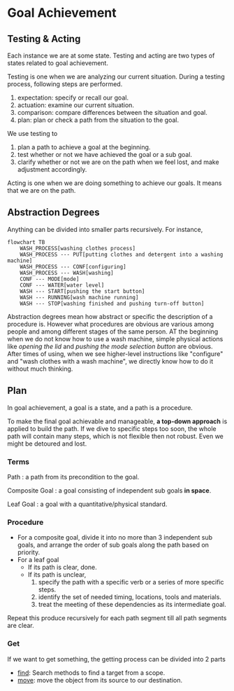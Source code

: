 # Goal Achievement

## Testing & Acting

Each instance we are at some state. Testing and acting are two types of states related to goal achievement.

Testing is one when we are analyzing our current situation. During a testing process, following steps are performed.

1. expectation: specify or recall our goal.
2. actuation: examine our current situation.
3. comparison: compare differences between the situation and goal.
4. plan: plan or check a path from the situation to the goal.

We use testing to

1. plan a path to achieve a goal at the beginning.
2. test whether or not we have achieved the goal or a sub goal.
3. clarify whether or not we are on the path when we feel lost, and make adjustment accordingly.
 
Acting is one when we are doing something to achieve our goals. It means that we are on the path.

## Abstraction Degrees

Anything can be divided into smaller parts recursively. For instance, 

```mermaid
flowchart TB
	WASH_PROCESS[washing clothes process]
	WASH_PROCESS --- PUT[putting clothes and detergent into a washing machine]
	WASH_PROCESS --- CONF[configuring]
	WASH_PROCESS --- WASH[washing]
	CONF --- MODE[mode]
	CONF --- WATER[water level]
	WASH --- START[pushing the start button]
	WASH --- RUNNING[wash machine running]
	WASH --- STOP[washing finished and pushing turn-off button]
```

Abstraction degrees mean how abstract or specific the description of a procedure is. However what procedures are obvious are various among people and among different stages of the same person. AT the beginning when we do not know how to use a wash machine, simple physical actions like *opening the lid* and *pushing the mode selection button* are obvious. After times of using, when we see higher-level instructions like "configure" and "wash clothes with a wash machine", we directly know how to do it without much thinking.

## Plan

In goal achievement, a goal is a state, and a path is a procedure. 

To make the final goal achievable and manageable, **a top-down approach** is applied to build the path. If we dive to specific steps too soon, the whole path will contain many steps, which is not flexible then not robust. Even we might be detoured and lost. 

### Terms

Path
: a path from its precondition to the goal.

Composite Goal
: a goal consisting of independent sub goals **in space**.

Leaf Goal
: a goal with a quantitative/physical standard.

### Procedure

- For a composite goal, divide it into no more than 3 independent sub goals, and arrange the order of sub goals along the path based on priority.
- For a leaf goal
	- If its path is clear, done.
	- If its path is unclear,
		1. specify the path with a specific verb or a series of more specific steps.
		2. identify the set of needed timing, locations, tools and materials.
		3. treat the meeting of these dependencies as its intermediate goal. 

Repeat this produce recursively for each path segment till all path segments are clear.

### Get

If we want to get something, the getting process can be divided into 2 parts
- [find](find.md): Search methods to find a target from a scope.
- [move](move.md): move the object from its source to our destination.



<!--stackedit_data:
eyJoaXN0b3J5IjpbODgyMzU0MjddfQ==
-->